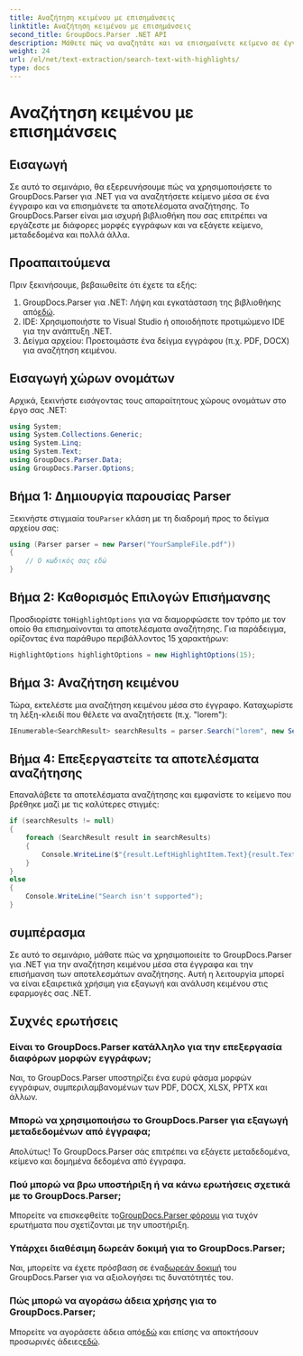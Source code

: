 ```yaml
---
title: Αναζήτηση κειμένου με επισημάνσεις
linktitle: Αναζήτηση κειμένου με επισημάνσεις
second_title: GroupDocs.Parser .NET API
description: Μάθετε πώς να αναζητάτε και να επισημαίνετε κείμενο σε έγγραφα χρησιμοποιώντας το GroupDocs.Parser για .NET. Εξάγετε πολύτιμες γνώσεις αποτελεσματικά.
weight: 24
url: /el/net/text-extraction/search-text-with-highlights/
type: docs
---
```

# Αναζήτηση κειμένου με επισημάνσεις

## Εισαγωγή
Σε αυτό το σεμινάριο, θα εξερευνήσουμε πώς να χρησιμοποιήσετε το GroupDocs.Parser για .NET για να αναζητήσετε κείμενο μέσα σε ένα έγγραφο και να επισημάνετε τα αποτελέσματα αναζήτησης. Το GroupDocs.Parser είναι μια ισχυρή βιβλιοθήκη που σας επιτρέπει να εργάζεστε με διάφορες μορφές εγγράφων και να εξάγετε κείμενο, μεταδεδομένα και πολλά άλλα.
## Προαπαιτούμενα
Πριν ξεκινήσουμε, βεβαιωθείτε ότι έχετε τα εξής:
1.  GroupDocs.Parser για .NET: Λήψη και εγκατάσταση της βιβλιοθήκης από[εδώ](https://releases.groupdocs.com/parser/net/).
2. IDE: Χρησιμοποιήστε το Visual Studio ή οποιοδήποτε προτιμώμενο IDE για την ανάπτυξη .NET.
3. Δείγμα αρχείου: Προετοιμάστε ένα δείγμα εγγράφου (π.χ. PDF, DOCX) για αναζήτηση κειμένου.

## Εισαγωγή χώρων ονομάτων
Αρχικά, ξεκινήστε εισάγοντας τους απαραίτητους χώρους ονομάτων στο έργο σας .NET:
```csharp
using System;
using System.Collections.Generic;
using System.Linq;
using System.Text;
using GroupDocs.Parser.Data;
using GroupDocs.Parser.Options;
```
## Βήμα 1: Δημιουργία παρουσίας Parser
 Ξεκινήστε στιγμιαία του`Parser` κλάση με τη διαδρομή προς το δείγμα αρχείου σας:
```csharp
using (Parser parser = new Parser("YourSampleFile.pdf"))
{
    // Ο κωδικός σας εδώ
}
```
## Βήμα 2: Καθορισμός Επιλογών Επισήμανσης
 Προσδιορίστε το`HighlightOptions` για να διαμορφώσετε τον τρόπο με τον οποίο θα επισημαίνονται τα αποτελέσματα αναζήτησης. Για παράδειγμα, ορίζοντας ένα παράθυρο περιβάλλοντος 15 χαρακτήρων:
```csharp
HighlightOptions highlightOptions = new HighlightOptions(15);
```
## Βήμα 3: Αναζήτηση κειμένου
Τώρα, εκτελέστε μια αναζήτηση κειμένου μέσα στο έγγραφο. Καταχωρίστε τη λέξη-κλειδί που θέλετε να αναζητήσετε (π.χ. "lorem"):
```csharp
IEnumerable<SearchResult> searchResults = parser.Search("lorem", new SearchOptions(true, false, false, highlightOptions));
```
## Βήμα 4: Επεξεργαστείτε τα αποτελέσματα αναζήτησης
Επαναλάβετε τα αποτελέσματα αναζήτησης και εμφανίστε το κείμενο που βρέθηκε μαζί με τις καλύτερες στιγμές:
```csharp
if (searchResults != null)
{
    foreach (SearchResult result in searchResults)
    {
        Console.WriteLine($"{result.LeftHighlightItem.Text}{result.Text}{result.RightHighlightItem.Text}");
    }
}
else
{
    Console.WriteLine("Search isn't supported");
}
```

## συμπέρασμα
Σε αυτό το σεμινάριο, μάθατε πώς να χρησιμοποιείτε το GroupDocs.Parser για .NET για την αναζήτηση κειμένου μέσα στα έγγραφα και την επισήμανση των αποτελεσμάτων αναζήτησης. Αυτή η λειτουργία μπορεί να είναι εξαιρετικά χρήσιμη για εξαγωγή και ανάλυση κειμένου στις εφαρμογές σας .NET.

## Συχνές ερωτήσεις
### Είναι το GroupDocs.Parser κατάλληλο για την επεξεργασία διαφόρων μορφών εγγράφων;
Ναι, το GroupDocs.Parser υποστηρίζει ένα ευρύ φάσμα μορφών εγγράφων, συμπεριλαμβανομένων των PDF, DOCX, XLSX, PPTX και άλλων.
### Μπορώ να χρησιμοποιήσω το GroupDocs.Parser για εξαγωγή μεταδεδομένων από έγγραφα;
Απολύτως! Το GroupDocs.Parser σάς επιτρέπει να εξάγετε μεταδεδομένα, κείμενο και δομημένα δεδομένα από έγγραφα.
### Πού μπορώ να βρω υποστήριξη ή να κάνω ερωτήσεις σχετικά με το GroupDocs.Parser;
 Μπορείτε να επισκεφθείτε το[GroupDocs.Parser φόρουμ](https://forum.groupdocs.com/c/parser/17) για τυχόν ερωτήματα που σχετίζονται με την υποστήριξη.
### Υπάρχει διαθέσιμη δωρεάν δοκιμή για το GroupDocs.Parser;
 Ναι, μπορείτε να έχετε πρόσβαση σε ένα[δωρεάν δοκιμή](https://releases.groupdocs.com/) του GroupDocs.Parser για να αξιολογήσει τις δυνατότητές του.
### Πώς μπορώ να αγοράσω άδεια χρήσης για το GroupDocs.Parser;
 Μπορείτε να αγοράσετε άδεια από[εδώ](https://purchase.groupdocs.com/buy) και επίσης να αποκτήσουν προσωρινές άδειες[εδώ](https://purchase.groupdocs.com/temporary-license/).